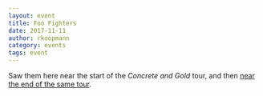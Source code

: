 ```yaml
---
layout: event
title: Foo Fighters
date: 2017-11-11
author: rkoopmann
category: events
tags: event
---
```


Saw them here near the start of the _Concrete and Gold_ tour, and then [near the end of the same tour](../2018-10-18/).
